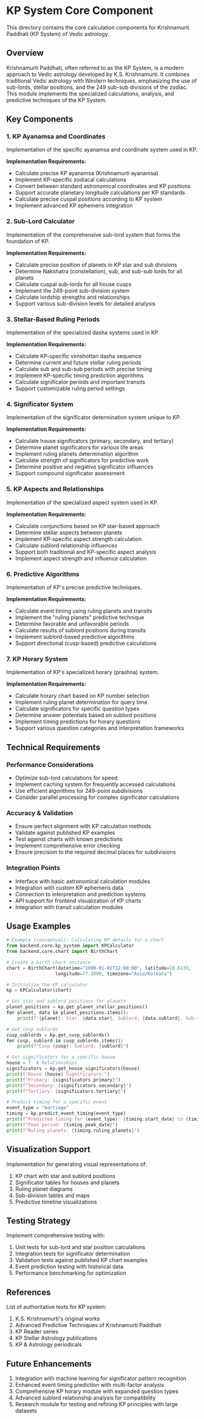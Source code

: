 # KP System Core Component

This directory contains the core calculation components for Krishnamurti Paddhati (KP System) of Vedic astrology.

## Overview

Krishnamurti Paddhati, often referred to as the KP System, is a modern approach to Vedic astrology developed by K.S. Krishnamurti. It combines traditional Vedic astrology with Western techniques, emphasizing the use of sub-lords, stellar positions, and the 249 sub-sub divisions of the zodiac. This module implements the specialized calculations, analysis, and predictive techniques of the KP System.

## Key Components

### 1. KP Ayanamsa and Coordinates

Implementation of the specific ayanamsa and coordinate system used in KP.

**Implementation Requirements:**
- Calculate precise KP ayanamsa (Krishnamurti ayanamsa)
- Implement KP-specific zodiacal calculations
- Convert between standard astronomical coordinates and KP positions
- Support accurate planetary longitude calculations per KP standards
- Calculate precise cuspal positions according to KP system
- Implement advanced KP ephemeris integration

### 2. Sub-Lord Calculator

Implementation of the comprehensive sub-lord system that forms the foundation of KP.

**Implementation Requirements:**
- Calculate precise position of planets in KP star and sub divisions
- Determine Nakshatra (constellation), sub, and sub-sub lords for all planets
- Calculate cuspal sub-lords for all house cusps
- Implement the 249-point sub-division system
- Calculate lordship strengths and relationships
- Support various sub-division levels for detailed analysis

### 3. Stellar-Based Ruling Periods

Implementation of the specialized dasha systems used in KP.

**Implementation Requirements:**
- Calculate KP-specific vimshottari dasha sequence
- Determine current and future stellar ruling periods
- Calculate sub and sub-sub periods with precise timing
- Implement KP-specific timing prediction algorithms
- Calculate significator periods and important transits
- Support customizable ruling period settings

### 4. Significator System

Implementation of the significator determination system unique to KP.

**Implementation Requirements:**
- Calculate house significators (primary, secondary, and tertiary)
- Determine planet significators for various life areas
- Implement ruling planets determination algorithm
- Calculate strength of significators for predictive work
- Determine positive and negative significator influences
- Support compound significator assessment

### 5. KP Aspects and Relationships

Implementation of the specialized aspect system used in KP.

**Implementation Requirements:**
- Calculate conjunctions based on KP star-based approach
- Determine stellar aspects between planets
- Implement KP-specific aspect strength calculation
- Calculate sublord relationship influences
- Support both traditional and KP-specific aspect analysis
- Implement aspect strength and influence calculation

### 6. Predictive Algorithms

Implementation of KP's precise predictive techniques.

**Implementation Requirements:**
- Calculate event timing using ruling planets and transits
- Implement the "ruling planets" predictive technique
- Determine favorable and unfavorable periods
- Calculate results of sublord positions during transits
- Implement sublord-based predictive algorithms
- Support directional (cusp-based) predictive calculations

### 7. KP Horary System

Implementation of KP's specialized horary (prashna) system.

**Implementation Requirements:**
- Calculate horary chart based on KP number selection
- Implement ruling planet determination for query time
- Calculate significators for specific question types
- Determine answer potentials based on sublord positions
- Implement timing predictions for horary questions
- Support various question categories and interpretation frameworks

## Technical Requirements

### Performance Considerations
- Optimize sub-lord calculations for speed
- Implement caching system for frequently accessed calculations
- Use efficient algorithms for 249-point subdivisions
- Consider parallel processing for complex significator calculations

### Accuracy & Validation
- Ensure perfect alignment with KP calculation methods
- Validate against published KP examples
- Test against charts with known predictions
- Implement comprehensive error checking
- Ensure precision to the required decimal places for subdivisions

### Integration Points
- Interface with basic astronomical calculation modules
- Integration with custom KP ephemeris data
- Connection to interpretation and prediction systems
- API support for frontend visualization of KP charts
- Integration with transit calculation modules

## Usage Examples

```python
# Example (conceptual): Calculating KP details for a chart
from backend.core.kp_system import KPCalculator
from backend.core.chart import BirthChart

# Create a birth chart instance
chart = BirthChart(datetime="1990-01-01T12:00:00", latitude=28.6139, 
                  longitude=77.2090, timezone="Asia/Kolkata")

# Initialize the KP calculator
kp = KPCalculator(chart)

# Get star and sublord positions for planets
planet_positions = kp.get_planet_stellar_positions()
for planet, data in planet_positions.items():
    print(f"{planet}: Star: {data.star}, Sublord: {data.sublord}, Sub-sublord: {data.sub_sublord}")

# Get cusp sublords
cusp_sublords = kp.get_cusp_sublords()
for cusp, sublord in cusp_sublords.items():
    print(f"Cusp {cusp}: Sublord: {sublord}")

# Get significators for a specific house
house = 7  # Relationships
significators = kp.get_house_significators(house)
print(f"House {house} Significators:")
print(f"Primary: {significators.primary}")
print(f"Secondary: {significators.secondary}")
print(f"Tertiary: {significators.tertiary}")

# Predict timing for a specific event
event_type = "marriage"
timing = kp.predict_event_timing(event_type)
print(f"Predicted timing for {event_type}: {timing.start_date} to {timing.end_date}")
print(f"Peak period: {timing.peak_date}")
print(f"Ruling planets: {timing.ruling_planets}")
```

## Visualization Support

Implementation for generating visual representations of:

1. KP chart with star and sublord positions
2. Significator tables for houses and planets
3. Ruling planet diagrams
4. Sub-division tables and maps
5. Predictive timeline visualizations

## Testing Strategy

Implement comprehensive testing with:

1. Unit tests for sub-lord and star position calculations
2. Integration tests for significator determination
3. Validation tests against published KP chart examples
4. Event prediction testing with historical data
5. Performance benchmarking for optimization

## References

List of authoritative texts for KP system:

1. K.S. Krishnamurti's original works
2. Advanced Predictive Techniques of Krishnamurti Paddhati
3. KP Reader series
4. KP Stellar Astrology publications
5. KP & Astrology periodicals

## Future Enhancements

1. Integration with machine learning for significator pattern recognition
2. Enhanced event timing prediction with multi-factor analysis
3. Comprehensive KP horary module with expanded question types
4. Advanced sublord relationship analysis for compatibility
5. Research module for testing and refining KP principles with large datasets 